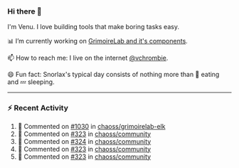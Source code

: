 ### Hi there 👋

I'm Venu. I love building tools that make boring tasks easy.

📊 I’m currently working on [GrimoireLab and it's components](https://chaoss.github.io/grimoirelab).

📫 How to reach me: I live on the internet [@vchrombie](https://www.google.co.in/search?q=vchrombie).

😄 Fun fact: Snorlax's typical day consists of nothing more than :doughnut: eating and :zzz: sleeping.

---

### :zap: Recent Activity

<!--RECENT_ACTIVITY:start-->
1. 💬 Commented on [#1030](https://github.com/chaoss/grimoirelab-elk/pull/1030#discussion_r841455276) in [chaoss/grimoirelab-elk](https://github.com/chaoss/grimoirelab-elk)
2. 💬 Commented on [#323](https://github.com/chaoss/community/pull/323#issuecomment-1087223246) in [chaoss/community](https://github.com/chaoss/community)
3. 💬 Commented on [#324](https://github.com/chaoss/community/pull/324#issuecomment-1087222414) in [chaoss/community](https://github.com/chaoss/community)
4. 💬 Commented on [#323](https://github.com/chaoss/community/pull/323#issuecomment-1087174247) in [chaoss/community](https://github.com/chaoss/community)
5. 💬 Commented on [#323](https://github.com/chaoss/community/pull/323#issuecomment-1086837192) in [chaoss/community](https://github.com/chaoss/community)
<!--RECENT_ACTIVITY:end-->

<!--
**vchrombie/vchrombie** is a ✨ _special_ ✨ repository because its `README.md` (this file) appears on your GitHub profile.

Here are some ideas to get you started:

- 🔭 I’m currently working on ...
- 🌱 I’m currently learning ...
- 👯 I’m looking to collaborate on ...
- 🤔 I’m looking for help with ...
- 💬 Ask me about ...
- 📫 How to reach me: ...
- 😄 Pronouns: ...
- ⚡ Fun fact: ...
-->
